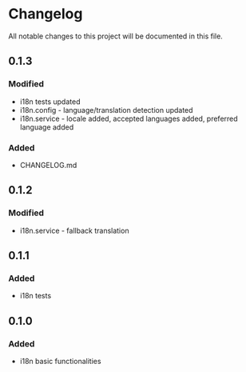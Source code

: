 # Changelog
All notable changes to this project will be documented in this file.

## 0.1.3
### Modified
* i18n tests updated
* i18n.config - language/translation detection updated
* i18n.service - locale added, accepted languages added, preferred language added

### Added
* CHANGELOG.md

## 0.1.2
### Modified
* i18n.service - fallback translation

## 0.1.1
### Added
* i18n tests

## 0.1.0
### Added
* i18n basic functionalities
